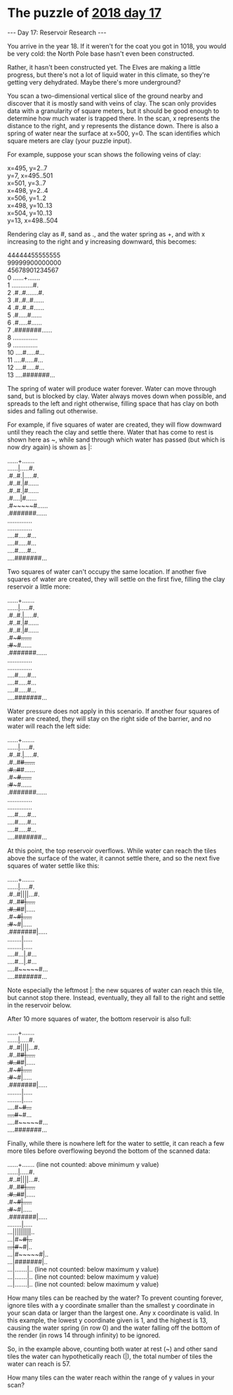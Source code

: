 # The puzzle of [2018 day 17](https://adventofcode.com/2018/day/17)

--- Day 17: Reservoir Research ---

You arrive in the year 18. If it weren't for the coat you got in 1018, you would be very cold: the North Pole base hasn't even been constructed.

Rather, it hasn't been constructed yet.  The Elves are making a little progress, but there's not a lot of liquid water in this climate, so they're getting very dehydrated.  Maybe there's more underground?

You scan a two-dimensional vertical slice of the ground nearby and discover that it is mostly sand with veins of clay.  The scan only provides data with a granularity of square meters, but it should be good enough to determine how much water is trapped there. In the scan, x represents the distance to the right, and y represents the distance down. There is also a spring of water near the surface at x=500, y=0. The scan identifies which square meters are clay (your puzzle input).

For example, suppose your scan shows the following veins of clay:

x=495, y=2..7\
y=7, x=495..501\
x=501, y=3..7\
x=498, y=2..4\
x=506, y=1..2\
x=498, y=10..13\
x=504, y=10..13\
y=13, x=498..504

Rendering clay as #, sand as ., and the water spring as +, and with x increasing to the right and y increasing downward, this becomes:

44444455555555\
   99999900000000\
   45678901234567\
 0 ......+.......\
 1 ............#.\
 2 .#..#.......#.\
 3 .#..#..#......\
 4 .#..#..#......\
 5 .#.....#......\
 6 .#.....#......\
 7 .#######......\
 8 ..............\
 9 ..............\
10 ....#.....#...\
11 ....#.....#...\
12 ....#.....#...\
13 ....#######...

The spring of water will produce water forever. Water can move through sand, but is blocked by clay. Water always moves down when possible, and spreads to the left and right otherwise, filling space that has clay on both sides and falling out otherwise.

For example, if five squares of water are created, they will flow downward until they reach the clay and settle there. Water that has come to rest is shown here as ~, while sand through which water has passed (but which is now dry again) is shown as |:

......+.......\
......|.....#.\
.#..#.|.....#.\
.#..#.|#......\
.#..#.|#......\
.#....|#......\
.#~~~~~#......\
.#######......\
..............\
..............\
....#.....#...\
....#.....#...\
....#.....#...\
....#######...

Two squares of water can't occupy the same location.  If another five squares of water are created, they will settle on the first five, filling the clay reservoir a little more:

......+.......\
......|.....#.\
.#..#.|.....#.\
.#..#.|#......\
.#..#.|#......\
.#~~~~~#......\
.#~~~~~#......\
.#######......\
..............\
..............\
....#.....#...\
....#.....#...\
....#.....#...\
....#######...

Water pressure does not apply in this scenario. If another four squares of water are created, they will stay on the right side of the barrier, and no water will reach the left side:

......+.......\
......|.....#.\
.#..#.|.....#.\
.#..#~~#......\
.#..#~~#......\
.#~~~~~#......\
.#~~~~~#......\
.#######......\
..............\
..............\
....#.....#...\
....#.....#...\
....#.....#...\
....#######...

At this point, the top reservoir overflows. While water can reach the tiles above the surface of the water, it cannot settle there, and so the next five squares of water settle like this:

......+.......\
......|.....#.\
.#..#||||...#.\
.#..#~~#|.....\
.#..#~~#|.....\
.#~~~~~#|.....\
.#~~~~~#|.....\
.#######|.....\
........|.....\
........|.....\
....#...|.#...\
....#...|.#...\
....#~~~~~#...\
....#######...

Note especially the leftmost |: the new squares of water can reach this tile, but cannot stop there.  Instead, eventually, they all fall to the right and settle in the reservoir below.

After 10 more squares of water, the bottom reservoir is also full:

......+.......\
......|.....#.\
.#..#||||...#.\
.#..#~~#|.....\
.#..#~~#|.....\
.#~~~~~#|.....\
.#~~~~~#|.....\
.#######|.....\
........|.....\
........|.....\
....#~~~~~#...\
....#~~~~~#...\
....#~~~~~#...\
....#######...

Finally, while there is nowhere left for the water to settle, it can reach a few more tiles before overflowing beyond the bottom of the scanned data:

......+.......    (line not counted: above minimum y value)\
......|.....#.\
.#..#||||...#.\
.#..#~~#|.....\
.#..#~~#|.....\
.#~~~~~#|.....\
.#~~~~~#|.....\
.#######|.....\
........|.....\
...|||||||||..\
...|#~~~~~#|..\
...|#~~~~~#|..\
...|#~~~~~#|..\
...|#######|..\
...|.......|..    (line not counted: below maximum y value)\
...|.......|..    (line not counted: below maximum y value)\
...|.......|..    (line not counted: below maximum y value)

How many tiles can be reached by the water?  To prevent counting forever, ignore tiles with a y coordinate smaller than the smallest y coordinate in your scan data or larger than the largest one. Any x coordinate is valid. In this example, the lowest y coordinate given is 1, and the highest is 13, causing the water spring (in row 0) and the water falling off the bottom of the render (in rows 14 through infinity) to be ignored.

So, in the example above, counting both water at rest (~) and other sand tiles the water can hypothetically reach (|), the total number of tiles the water can reach is 57.

How many tiles can the water reach within the range of y values in your scan?